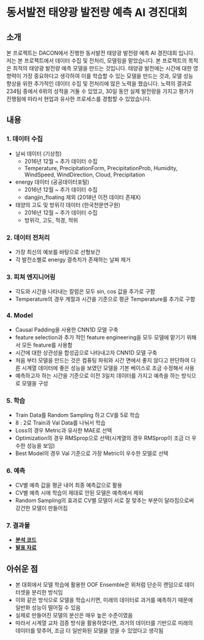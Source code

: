 # 동서발전 태양광 발전량 예측 AI 경진대회

## 소개
본 프로젝트는 DACON에서 진행한 동서발전 태양광 발전량 예측 AI 경진대회 입니다. 
저는 본 프로젝트에서 데이터 수집 및 전처리, 모델링을 맡았습니다. 
본 프로젝트의 목적은 최적의 태양광 발전량 예측 모델을 만드는 것입니다. 
태양광 발전에는 시간에 대한 영향력이 가장 중요하다고 생각하여 이를 학습할 수 있는 모델을 만드는 것과, 모델 성능 향상을 위한 추가적인 데이터 수집 및 전처리에 많은 노력을 했습니다. 
노력의 결과로 234팀 중에서 6위의 성적을 거둘 수 있었고, 30일 동안 실제 발전량을 가지고 평가가 진행됨에 따라서 현업과 유사한 프로세스를 경험할 수 있었습니다.

## 내용

### 1. 데이터 수집

- 날씨 데이터 (기상청)
    - 2016년 12월 ~ 추가 데이터 수집
    - Temperature, PrecipitationForm, PrecipitationProb, Humidity, WindSpeed, WindDirection, Cloud, Precipitation
- energy 데이터 (공공데이터포털)
    - 2016년 12월 ~ 추가 데이터 수집
    - dangjin_floating 제외 (2018년 이전 데이터 존재X)
- 태양의 고도 및 방위각 데이터 (한국천문연구원)
    - 2016년 12월 ~ 추가 데이터 수집
    - 방위각, 고도, 적경, 적위

### 2. 데이터 전처리

- 가장 최신의 예보를 바탕으로 선형보간
- 각 발전소별로 energy 결측치가 존재하는 날짜 제거

### 3. 피쳐 엔지니어링

- 각도와 시간을 나타내는 칼럼은 모두 sin, cos 값을 추가로 구함
- Temperature의 경우 계절과 시간을 기준으로 평균 Temperature를 추가로 구함

### 4. Model

- Causal Padding을 사용한 CNN1D 모델 구축
- feature selection과 추가 적인 feature engineering을 모두 모델에 맡기기 위해서 모든 feature를 사용함
- 시간에 대한 상관성을 합성곱으로 나타내고자 CNN1D 모델 구축
- 처음 부터 모델을 만드는 것은 컴퓨팅 파워와 시간 면에서 좋지 않다고 판단하여 다른 시계열 데이터에 좋은 성능을 보였던 모델을 기본 베이스로 조금 수정해서 사용
- 예측하고자 하는 시간을 기준으로 이전 3일치 데이터를 가지고 예측을 하는 방식으로 모델을 구성

### 5. 학습

- Train Data를 Random Sampling 하고 CV를 5로 학습
- 8 : 2로 Train과 Val Data를 나눠서 학습
- Loss의 경우 Metric과 유사한 MAE로 선택
- Optimization의 경우 RMSprop으로 선택(시계열의 경우 RMSprop이 조금 더 우수한 성능을 보임)
- Best Model의 경우 Val 기준으로 가장 Metric이 우수한 모델로 선택

### 6. 예측

- CV별 예측 값을 평균 내어 최종 예측값으로 활용
- CV별 예측 시에 학습이 제대로 안된 모델은 예측에서 제외
- Random Sampling의 효과로 CV별 모델이 서로 잘 맞추는 부분이 달라짐으로써 강건한 모델이 만들어짐

### 7. 결과물
- [**분석 코드**](https://github.com/SeongBeomLEE/Project/tree/main/DACON_sunlight)
- [**발표 자료**](https://github.com/SeongBeomLEE/Project/blob/main/DACON_sunlight/%EB%8D%B0%EC%9D%B4%EC%BD%98_%EB%8F%99%EC%84%9C%EB%B0%9C%EC%A0%84_%ED%88%AC%EB%B9%85%EC%8A%A4%ED%8C%80_%EC%BD%94%EB%93%9C%EC%84%A4%EB%AA%85.pdf)

## 아쉬운 점

- 본 대회에서 모델 학습에 활용한 OOF Ensemble은 위처럼 단순히 랜덤으로 데이터셋을 분리한 방식임
- 이와 같은 방식으로 모델을 학습시키면, 미래의 데이터로 과거를 예측하기 때문에 일반화 성능이 떨어질 수 있음
- 실제로 만들어진 모델의 분산은 매우 높은 수준이였음
- 따라서 시계열 교차 검증 방식을 활용하였다면, 과거의 데이터를 기반으로 미래의 데이터를 맞추어, 조금 더 일반화된 모델을 얻을 수 있었다고 생각됨